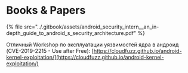 # Books & Papers

{% file src="../.gitbook/assets/android\_security\_intern\_\_an\_in-depth\_guide\_to\_android\_s\_security\_architecture.pdf" %}

Отличный Workshop по эксплуатации уязвимостей ядра в андроид \(CVE-2019-2215 - Use after Free\): [https://cloudfuzz.github.io/android-kernel-exploitation/](https://cloudfuzz.github.io/android-kernel-exploitation/)




